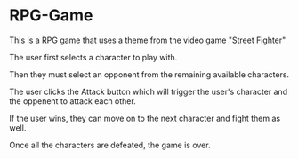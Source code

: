 # RPG-Game

This is a RPG game that uses a theme from the video game "Street Fighter"

The user first selects a character to play with.

Then they must select an opponent from the remaining available characters.

The user clicks the Attack button which will trigger the user's character and the oppenent to attack each other.

If the user wins, they can move on to the next character and fight them as well.

Once all the characters are defeated, the game is over.
